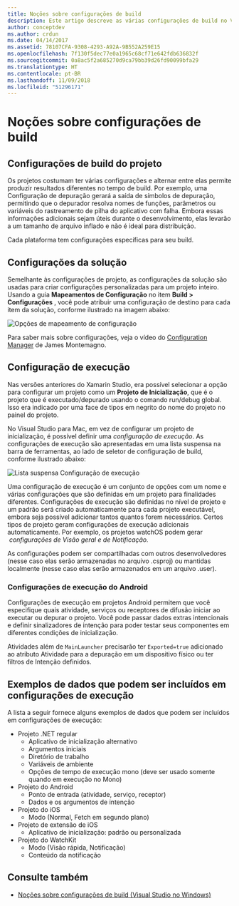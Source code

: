 ```yaml
---
title: Noções sobre configurações de build
description: Este artigo descreve as várias configurações de build no Visual Studio para Mac
author: conceptdev
ms.author: crdun
ms.date: 04/14/2017
ms.assetid: 78107CFA-9308-4293-A92A-9B552A259E15
ms.openlocfilehash: 7f130f5dec77e0a1965c68cf71e642fdb636832f
ms.sourcegitcommit: 0a8ac5f2a685270d9ca79bb39d26fd90099bfa29
ms.translationtype: HT
ms.contentlocale: pt-BR
ms.lasthandoff: 11/09/2018
ms.locfileid: "51296171"
---
```

# <a name="understanding-build-configurations"></a>Noções sobre configurações de build

## <a name="project-build-configurations"></a>Configurações de build do projeto

Os projetos costumam ter várias configurações e alternar entre elas permite produzir resultados diferentes no tempo de build. Por exemplo, uma Configuração de depuração gerará a saída de símbolos de depuração, permitindo que o depurador resolva nomes de funções, parâmetros ou variáveis do rastreamento de pilha do aplicativo com falha. Embora essas informações adicionais sejam úteis durante o desenvolvimento, elas levarão a um tamanho de arquivo inflado e não é ideal para distribuição.

Cada plataforma tem configurações específicas para seu build.

## <a name="solution-configurations"></a>Configurações da solução

Semelhante às configurações de projeto, as configurações da solução são usadas para criar configurações personalizadas para um projeto inteiro. Usando a guia **Mapeamentos de Configuração** no item **Build > Configurações** , você pode atribuir uma configuração de destino para cada item da solução, conforme ilustrado na imagem abaixo:

![Opções de mapeamento de configuração](media/projects-and-solutions-image3.png)

Para saber mais sobre configurações, veja o vídeo do [Configuration Manager](https://www.youtube.com/watch?v=tjSdkqYh5Vg) de James Montemagno.

## <a name="run-configuration"></a>Configuração de execução

Nas versões anteriores do Xamarin Studio, era possível selecionar a opção para configurar um projeto como um **Projeto de Inicialização**, que é o projeto que é executado/depurado usando o comando run/debug global. Isso era indicado por uma face de tipos em negrito do nome do projeto no painel do projeto.

No Visual Studio para Mac, em vez de configurar um projeto de inicialização, é possível definir uma _configuração de execução_. As configurações de execução são apresentadas em uma lista suspensa na barra de ferramentas, ao lado de seletor de configuração de build, conforme ilustrado abaixo:

![Lista suspensa Configuração de execução](media/projects-and-solutions-image8.png)

Uma configuração de execução é um conjunto de opções com um nome e várias configurações que são definidas em um projeto para finalidades diferentes. Configurações de execução são definidas no nível de projeto e um padrão será criado automaticamente para cada projeto executável, embora seja possível adicionar tantos quantos forem necessários. Certos tipos de projeto geram configurações de execução adicionais automaticamente. Por exemplo, os projetos watchOS podem gerar  _configurações de Visão geral e de Notificação._

As configurações podem ser compartilhadas com outros desenvolvedores (nesse caso elas serão armazenadas no arquivo .csproj) ou mantidas localmente (nesse caso elas serão armazenados em um arquivo .user).

### <a name="android-run-configurations"></a>Configurações de execução do Android

Configurações de execução em projetos Android permitem que você especifique quais atividade, serviços ou receptores de difusão iniciar ao executar ou depurar o projeto. Você pode passar dados extras intencionais e definir sinalizadores de intenção para poder testar seus componentes em diferentes condições de inicialização.

Atividades além de `MainLauncher` precisarão ter `Exported=true` adicionado ao atributo Atividade para a depuração em um dispositivo físico ou ter filtros de Intenção definidos.

## <a name="examples-of-data-that-might-be-included-in-run-configurations"></a>Exemplos de dados que podem ser incluídos em configurações de execução

A lista a seguir fornece alguns exemplos de dados que podem ser incluídos em configurações de execução:

* Projeto .NET regular
    * Aplicativo de inicialização alternativo
    * Argumentos iniciais
    * Diretório de trabalho
    * Variáveis de ambiente
    * Opções de tempo de execução mono (deve ser usado somente quando em execução no Mono)
* Projeto do Android
    * Ponto de entrada (atividade, serviço, receptor)
    * Dados e os argumentos de intenção
* Projeto do iOS
    * Modo (Normal, Fetch em segundo plano)
* Projeto de extensão de iOS
    * Aplicativo de inicialização: padrão ou personalizada
* Projeto do WatchKit
    * Modo (Visão rápida, Notificação)
    * Conteúdo da notificação

## <a name="see-also"></a>Consulte também

- [Noções sobre configurações de build (Visual Studio no Windows)](/visualstudio/ide/understanding-build-configurations)